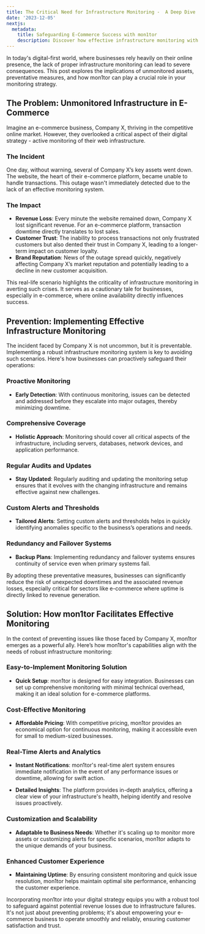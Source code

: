 ```yaml
---
title: The Critical Need for Infrastructure Monitoring -  A Deep Dive
date: '2023-12-05'
nextjs:
  metadata:
    title: Safeguarding E-Commerce Success with mon1tor
    description: Discover how effective infrastructure monitoring with mon1tor can prevent critical downtime issues in e-commerce, ensuring uninterrupted operations and protecting revenue. Learn from real-world scenarios and expert solutions.
---
```


In today's digital-first world, where businesses rely heavily on their online presence, the lack of proper infrastructure monitoring can lead to severe consequences. This post explores the implications of unmonitored assets, preventative measures, and how mon1tor can play a crucial role in your monitoring strategy.

##  The Problem: Unmonitored Infrastructure in E-Commerce

Imagine an e-commerce business, Company X, thriving in the competitive online market. However, they overlooked a critical aspect of their digital strategy - active monitoring of their web infrastructure. 

### The Incident

One day, without warning, several of Company X’s key assets went down. The website, the heart of their e-commerce platform, became unable to handle transactions. This outage wasn't immediately detected due to the lack of an effective monitoring system.

### The Impact

- **Revenue Loss**: Every minute the website remained down, Company X lost significant revenue. For an e-commerce platform, transaction downtime directly translates to lost sales.
- **Customer Trust**: The inability to process transactions not only frustrated customers but also dented their trust in Company X, leading to a longer-term impact on customer loyalty.
- **Brand Reputation**: News of the outage spread quickly, negatively affecting Company X’s market reputation and potentially leading to a decline in new customer acquisition.

This real-life scenario highlights the criticality of infrastructure monitoring in averting such crises. It serves as a cautionary tale for businesses, especially in e-commerce, where online availability directly influences success.

## Prevention: Implementing Effective Infrastructure Monitoring

The incident faced by Company X is not uncommon, but it is preventable. Implementing a robust infrastructure monitoring system is key to avoiding such scenarios. Here's how businesses can proactively safeguard their operations:

### Proactive Monitoring

- **Early Detection**: With continuous monitoring, issues can be detected and addressed before they escalate into major outages, thereby minimizing downtime.

### Comprehensive Coverage

- **Holistic Approach**: Monitoring should cover all critical aspects of the infrastructure, including servers, databases, network devices, and application performance.

### Regular Audits and Updates

- **Stay Updated**: Regularly auditing and updating the monitoring setup ensures that it evolves with the changing infrastructure and remains effective against new challenges.

### Custom Alerts and Thresholds

- **Tailored Alerts**: Setting custom alerts and thresholds helps in quickly identifying anomalies specific to the business’s operations and needs.

### Redundancy and Failover Systems

- **Backup Plans**: Implementing redundancy and failover systems ensures continuity of service even when primary systems fail.

By adopting these preventative measures, businesses can significantly reduce the risk of unexpected downtimes and the associated revenue losses, especially critical for sectors like e-commerce where uptime is directly linked to revenue generation.

## Solution: How mon1tor Facilitates Effective Monitoring

In the context of preventing issues like those faced by Company X, mon1tor emerges as a powerful ally. Here’s how mon1tor's capabilities align with the needs of robust infrastructure monitoring:

### Easy-to-Implement Monitoring Solution

- **Quick Setup**: mon1tor is designed for easy integration. Businesses can set up comprehensive monitoring with minimal technical overhead, making it an ideal solution for e-commerce platforms.

### Cost-Effective Monitoring

- **Affordable Pricing**: With competitive pricing, mon1tor provides an economical option for continuous monitoring, making it accessible even for small to medium-sized businesses.

### Real-Time Alerts and Analytics

- **Instant Notifications**: mon1tor's real-time alert system ensures immediate notification in the event of any performance issues or downtime, allowing for swift action.

- **Detailed Insights**: The platform provides in-depth analytics, offering a clear view of your infrastructure's health, helping identify and resolve issues proactively.

### Customization and Scalability

- **Adaptable to Business Needs**: Whether it's scaling up to monitor more assets or customizing alerts for specific scenarios, mon1tor adapts to the unique demands of your business.

### Enhanced Customer Experience

- **Maintaining Uptime**: By ensuring consistent monitoring and quick issue resolution, mon1tor helps maintain optimal site performance, enhancing the customer experience.

Incorporating mon1tor into your digital strategy equips you with a robust tool to safeguard against potential revenue losses due to infrastructure failures. It's not just about preventing problems; it's about empowering your e-commerce business to operate smoothly and reliably, ensuring customer satisfaction and trust.